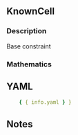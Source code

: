 ## KnownCell

### Description

Base constraint

### Mathematics

## YAML

```yaml
    { { info.yaml } }
```

## Notes

